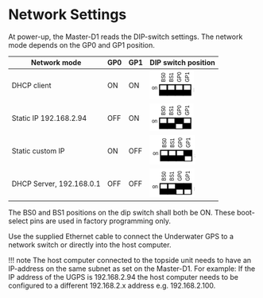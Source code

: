 # Network Settings

At power-up, the Master-D1 reads the DIP-switch settings. The network mode depends on the GP0 and GP1 position.

| Network mode             | GP0                  | GP1                  | DIP switch position |
| ------------------------ | :------------------- | :------------------- | :------------------- |
| DHCP client              | ON                   | ON                   | ![](../img/DHCP_client.png) |
| Static IP 192.168.2.94   | OFF                  | ON                   | ![](../img/static_192.png) |
| Static custom IP         | ON                   | OFF                  | ![](../img/static_custom.png) |
| DHCP Server, 192.168.0.1 | OFF                  | OFF                  | ![](../img/DHCP_server.png) |

The BS0 and BS1 positions on the dip switch shall both be ON. These boot-select pins are used in factory programming only.

Use the supplied Ethernet cable to connect the Underwater GPS to a network switch or directly into the host computer.

!!! note
    The host computer connected to the topside unit needs to have an IP-address on the same subnet as set on the Master-D1.
    For example: If the IP address of the UGPS is 192.168.2.94 the host computer needs to be configured to a different 192.168.2.x address e.g. 192.168.2.100.